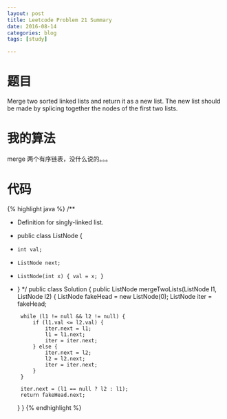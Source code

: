 ```yaml
---
layout: post
title: Leetcode Problem 21 Summary
date: 2016-08-14
categories: blog
tags: [study]

---
```


# 题目

Merge two sorted linked lists and return it as a new list. The new list should be made by splicing together the nodes of the first two lists.

# 我的算法

merge 两个有序链表，没什么说的。。。

# 代码

{% highlight java %}
/**
 * Definition for singly-linked list.
 * public class ListNode {
 *     int val;
 *     ListNode next;
 *     ListNode(int x) { val = x; }
 * }
 */
public class Solution {
    public ListNode mergeTwoLists(ListNode l1, ListNode l2) {
        ListNode fakeHead = new ListNode(0);
        ListNode iter = fakeHead;
        
        while (l1 != null && l2 != null) {
            if (l1.val <= l2.val) {
                iter.next = l1;
                l1 = l1.next;
                iter = iter.next;
            } else {
                iter.next = l2;
                l2 = l2.next;
                iter = iter.next;
            }
        }
        
        iter.next = (l1 == null ? l2 : l1);
        return fakeHead.next;
    }
}
{% endhighlight %}
